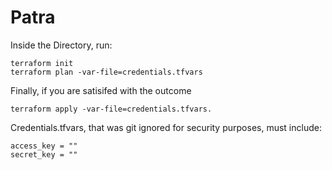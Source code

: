 # Patra

Inside the Directory, run:
```
terraform init
terraform plan -var-file=credentials.tfvars
```
Finally, if you are satisifed with the outcome

```
terraform apply -var-file=credentials.tfvars. 
```
Credentials.tfvars, that was git ignored for security purposes, must include:

```
access_key = ""
secret_key = ""
```
